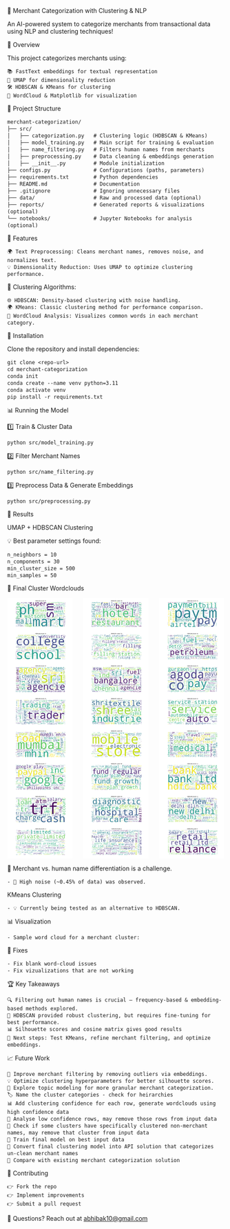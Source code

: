 🌟 Merchant Categorization with Clustering & NLP

An AI-powered system to categorize merchants from transactional data using NLP and clustering techniques!

🚀 Overview

This project categorizes merchants using:

    📚 FastText embeddings for textual representation
    🔄 UMAP for dimensionality reduction
    🛠️ HDBSCAN & KMeans for clustering
    🌈 WordCloud & Matplotlib for visualization

📂 Project Structure

```
merchant-categorization/
├── src/
│   ├── categorization.py   # Clustering logic (HDBSCAN & KMeans)
│   ├── model_training.py   # Main script for training & evaluation
│   ├── name_filtering.py   # Filters human names from merchants
│   ├── preprocessing.py    # Data cleaning & embeddings generation
│   ├── __init__.py         # Module initialization
├── configs.py              # Configurations (paths, parameters)
├── requirements.txt        # Python dependencies
├── README.md               # Documentation
├── .gitignore              # Ignoring unnecessary files
├── data/                   # Raw and processed data (optional)
├── reports/                # Generated reports & visualizations (optional)
└── notebooks/              # Jupyter Notebooks for analysis (optional)
```

📌 Features

    🌍 Text Preprocessing: Cleans merchant names, removes noise, and normalizes text.
    💡 Dimensionality Reduction: Uses UMAP to optimize clustering performance.

🌱 Clustering Algorithms:

    🌐 HDBSCAN: Density-based clustering with noise handling.
    🌍 KMeans: Classic clustering method for performance comparison.
    🎨 WordCloud Analysis: Visualizes common words in each merchant category.

🔧 Installation

Clone the repository and install dependencies:
```
git clone <repo-url>
cd merchant-categorization
conda init
conda create --name venv python=3.11
conda activate venv
pip install -r requirements.txt
```
📊 Running the Model

1️⃣ Train & Cluster Data
```
python src/model_training.py
```
2️⃣ Filter Merchant Names
```
python src/name_filtering.py
```
3️⃣ Preprocess Data & Generate Embeddings
```
python src/preprocessing.py
```
🔬 Results

UMAP + HDBSCAN Clustering

💡 Best parameter settings found:
```
n_neighbors = 10
n_components = 30
min_cluster_size = 500
min_samples = 50
```

🎨 Final Cluster Wordclouds

<div style="display: flex; justify-content: space-between; gap: 10px; flex-wrap: wrap;">
    <img src="./files/Cluster_wordcloud2.png" width="30%" alt="Wordcloud Cluster 1"/>
    <img src="./files/Cluster_wordcloud3.png" width="30%" alt="Wordcloud Cluster 2"/>
    <img src="./files/Cluster_wordcloud4.png" width="30%" alt="Wordcloud Cluster 3"/>
</div>

<div style="display: flex; justify-content: space-between; gap: 10px; flex-wrap: wrap;">
    <img src="./files/Cluster_wordcloud5.png" width="30%" alt="Wordcloud Cluster 4"/>
    <img src="./files/Cluster_wordcloud6.png" width="30%" alt="Wordcloud Cluster 5"/>
    <img src="./files/Cluster_wordcloud7.png" width="30%" alt="Wordcloud Cluster 6"/>
</div>

<div style="display: flex; justify-content: space-between; gap: 10px; flex-wrap: wrap;">
    <img src="./files/Cluster_wordcloud8.png" width="30%" alt="Wordcloud Cluster 7"/>
    <img src="./files/Cluster_wordcloud9.png" width="30%" alt="Wordcloud Cluster 8"/>
    <img src="./files/Cluster_wordcloud12.png" width="30%" alt="Wordcloud Cluster 8"/>
</div>

<div style="display: flex; justify-content: space-between; gap: 10px; flex-wrap: wrap;">
    <img src="./files/Cluster_wordcloud13.png" width="30%" alt="Wordcloud Cluster 10"/>
    <img src="./files/Cluster_wordcloud14.png" width="30%" alt="Wordcloud Cluster 11"/>
    <img src="./files/Cluster_wordcloud16.png" width="30%" alt="Wordcloud Cluster 12"/>
</div>

<div style="display: flex; justify-content: space-between; gap: 10px; flex-wrap: wrap;">
    <img src="./files/Cluster_wordcloud17.png" width="30%" alt="Wordcloud Cluster 13"/>
    <img src="./files/Cluster_wordcloud19.png" width="30%" alt="Wordcloud Cluster 14"/>
    <img src="./files/Cluster_wordcloud20.png" width="30%" alt="Wordcloud Cluster 15"/>
</div>

<div style="display: flex; justify-content: space-between; gap: 10px; flex-wrap: wrap;">
    <img src="./files/Cluster_wordcloud21.png" width="30%" alt="Wordcloud Cluster 16"/>
    <img src="./files/Cluster_wordcloud22.png" width="30%" alt="Wordcloud Cluster 17"/>
    <img src="./files/Cluster_wordcloud23.png" width="30%" alt="Wordcloud Cluster 18"/>
</div>

<div style="display: flex; justify-content: space-between; gap: 10px; flex-wrap: wrap;">
    <img src="./files/Cluster_wordcloud24.png" width="30%" alt="Wordcloud Cluster 19"/>
    <img src="./files/Cluster_wordcloud25.png" width="30%" alt="Wordcloud Cluster 20"/>
    <img src="./files/Cluster_wordcloud26.png" width="30%" alt="Wordcloud Cluster 21"/>
</div>

<div style="display: flex; justify-content: space-between; gap: 10px; flex-wrap: wrap;">
    <img src="./files/Cluster_wordcloud27.png" width="30%" alt="Wordcloud Cluster 22"/>
    <img src="./files/Cluster_wordcloud32.png" width="30%" alt="Wordcloud Cluster 23"/>
    <img src="./files/Cluster_wordcloud34.png" width="30%" alt="Wordcloud Cluster 24"/>
</div>


👤 Merchant vs. human name differentiation is a challenge.

    - 🔎 High noise (~0.45% of data) was observed.

KMeans Clustering

    - 💡 Currently being tested as an alternative to HDBSCAN.

📊 Visualization

    - Sample word cloud for a merchant cluster:


🔨 Fixes

    - Fix blank word-cloud issues
    - Fix vizualizations that are not working

🏆 Key Takeaways

    🔍 Filtering out human names is crucial – frequency-based & embedding-based methods explored.
    🚀 HDBSCAN provided robust clustering, but requires fine-tuning for best performance.
    📊 Silhouette scores and cosine matrix gives good results
    🔄 Next steps: Test KMeans, refine merchant filtering, and optimize embeddings.

📈 Future Work

    🌟 Improve merchant filtering by removing outliers via embeddings.
    💡 Optimize clustering hyperparameters for better silhouette scores.
    🔬 Explore topic modeling for more granular merchant categorization.
    🏷️ Name the cluster categories - check for heirarchies
    📊 Add clustering confidence for each row, generate wordclouds using high confidence data
    🔎 Analyse low confidence rows, may remove those rows from input data
    🧹 Check if some clusters have specifically clustered non-merchant names, may remove that cluster from input data
    🎯 Train final model on best input data
    🚀 Convert final clustering model into API solution that categorizes un-clean merchant names
    🔄 Compare with existing merchant categorization solution


🤝 Contributing

    👉 Fork the repo
    👉 Implement improvements
    👉 Submit a pull request

📧 Questions? Reach out at abhibak10@gmail.com